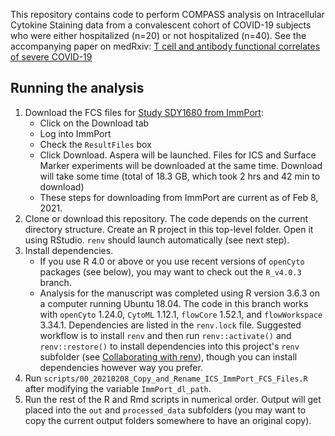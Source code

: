 This repository contains code to perform COMPASS analysis on Intracellular Cytokine Staining data from a convalescent cohort of COVID-19 subjects who were either hospitalized (n=20) or not hospitalized (n=40). See the accompanying paper on medRxiv: [T cell and antibody functional correlates of severe COVID-19](https://www.medrxiv.org/content/10.1101/2020.11.25.20235150v1)   

## Running the analysis  

1. Download the FCS files for [Study SDY1680 from ImmPort](https://www.immport.org/shared/study/SDY1680):  
    - Click on the Download tab  
    - Log into ImmPort  
    - Check the `ResultFiles` box  
    - Click Download. Aspera will be launched. Files for ICS and Surface Marker experiments will be downloaded at the same time. Download will take some time (total of 18.3 GB, which took 2 hrs and 42 min to download)  
    - These steps for downloading from ImmPort are current as of Feb 8, 2021.
2. Clone or download this repository. The code depends on the current directory structure. Create an R project in this top-level folder. Open it using RStudio. `renv` should launch automatically (see next step).    
3. Install dependencies.  
    - If you use R 4.0 or above or you use recent versions of `openCyto` packages (see below), you may want to check out the `R_v4.0.3` branch.  
    - Analysis for the manuscript was completed using R version 3.6.3 on a computer running Ubuntu 18.04. The code in this branch works with `openCyto` 1.24.0, `CytoML` 1.12.1, `flowCore` 1.52.1, and `flowWorkspace` 3.34.1. Dependencies are listed in the `renv.lock` file. Suggested workflow is to install `renv` and then run `renv::activate()` and `renv::restore()` to install dependencies into this project's `renv` subfolder (see [Collaborating with renv](https://rstudio.github.io/renv/articles/collaborating.html)), though you can install dependencies however way you prefer.  
4. Run `scripts/00_20210208_Copy_and_Rename_ICS_ImmPort_FCS_Files.R` after modifying the variable `ImmPort_dl_path`.  
5. Run the rest of the R and Rmd scripts in numerical order. Output will get placed into the `out` and `processed_data` subfolders (you may want to copy the current output folders somewhere to have an original copy).   
